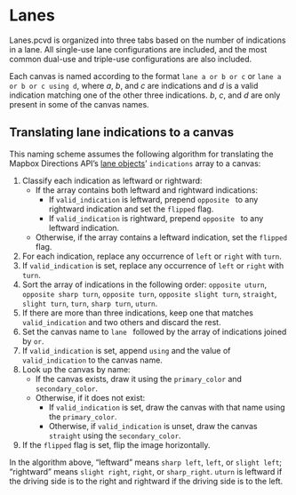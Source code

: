# Lanes

Lanes.pcvd is organized into three tabs based on the number of indications in a lane. All single-use lane configurations are included, and the most common dual-use and triple-use configurations are also included.

Each canvas is named according to the format `lane a or b or c` or `lane a or b or c using d`, where _a_, _b_, and _c_ are indications and _d_ is a valid indication matching one of the other three indications. _b_, _c_, and _d_ are only present in some of the canvas names.

## Translating lane indications to a canvas

This naming scheme assumes the following algorithm for translating the Mapbox Directions API’s [lane objects](https://docs.mapbox.com/api/navigation/directions/#lane-object)’ `indications` array to a canvas:

1. Classify each indication as leftward or rightward:
   * If the array contains both leftward and rightward indications:
      * If `valid_indication` is leftward, prepend `opposite ` to any rightward indication and set the `flipped` flag.
      * If `valid_indication` is rightward, prepend `opposite ` to any leftward indication.
   * Otherwise, if the array contains a leftward indication, set the `flipped` flag.
1. For each indication, replace any occurrence of `left` or `right` with `turn`.
1. If `valid_indication` is set, replace any occurrence of `left` or `right` with `turn`.
1. Sort the array of indications in the following order: `opposite uturn`, `opposite sharp turn`, `opposite turn`, `opposite slight turn`, `straight`, `slight turn`, `turn`, `sharp turn`, `uturn`.
1. If there are more than three indications, keep one that matches `valid_indication` and two others and discard the rest.
1. Set the canvas name to `lane ` followed by the array of indications joined by ` or `.
1. If `valid_indication` is set, append ` using ` and the value of `valid_indication` to the canvas name.
1. Look up the canvas by name:
   * If the canvas exists, draw it using the `primary_color` and `secondary_color`.
   * Otherwise, if it does not exist:
      * If `valid_indication` is set, draw the canvas with that name using the `primary_color`.
      * Otherwise, if `valid_indication` is unset, draw the canvas `straight` using the `secondary_color`.
1. If the `flipped` flag is set, flip the image horizontally.

In the algorithm above, “leftward” means `sharp left`, `left`, or `slight left`; “rightward” means `slight right`, `right`, or `sharp_right`. `uturn` is leftward if the driving side is to the right and rightward if the driving side is to the left.
